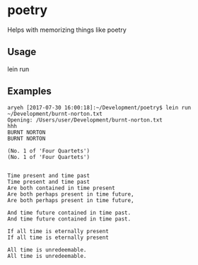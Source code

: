 # poetry

Helps with memorizing things like poetry

## Usage

lein run <filename>

## Examples

	aryeh [2017-07-30 16:00:18]:~/Development/poetry$ lein run ~/Development/burnt-norton.txt
	Opening: /Users/user/Development/burnt-norton.txt
	hhh
	BURNT NORTON
	BURNT NORTON
	
	(No. 1 of 'Four Quartets')
	(No. 1 of 'Four Quartets')
	
	
	Time present and time past
	Time present and time past 
	Are both contained in time present
	Are both perhaps present in time future,
	Are both perhaps present in time future,
	
	And time future contained in time past.
	And time future contained in time past.
	
	If all time is eternally present
	If all time is eternally present
	
	All time is unredeemable.
	All time is unredeemable.
	
